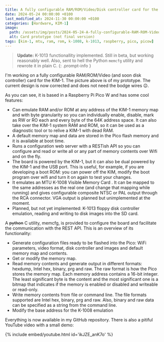 ```yaml
---
title: A fully configurable RAM/ROM/Video/Disk controller card for the KIM-1
date: 2024-05-24 00:00:00 +0100
last_modified_at: 2024-11-30 00:00:00 +0100
categories: [Hardware, KIM-1]
image:
  path: /assets/img/posts/2024-05-24-A-fully-configurable-RAM-ROM-Video-disk-controller-card-for-the-KIM-1/preview.png
  alt: Card prototype (not final version)
tags: [kim-1, mtu, ram, rom, k-1008, k-1013, raspberry, pico, picow]     # TAG names should always be lowercase
---
```

> **Update:** K-1013 functionallity implemented. Still in beta, but working reasonably well. Also, sent to hell the Python `memcfg` utility and rewrote it in plain C.
{: .prompt-info }

I'm working on a fully configurable RAM/ROM/Video (and soon disk controller) card for the KIM-1. The picture above is of my prototype. The current design is now corrected and does not need the bodge wires :wink:.

As you can see, it is based in a Raspberry Pi Pico W and has some cool features:

* Can emulate RAM and/or ROM at any address of the KIM-1 memory map and with byte granularity so you can individually enable, disable, mark as RW or RO each and every byte of the 64K address space. It can also take over the KIM-1 system RAM and ROM, so it can be used as a diagnostic tool or to relive a KIM-1 with dead RAM.
* A default memory map and data are stored in the Pico flash memory and it is available at boot time.
* Runs a configuration web server with a RESTish API so you can configure and read or write all or any part of memory contents over Wifi and on the fly.
* The board is powered by the KIM-1, but it can also be dual powered by the KIM-1 and the USB port. This is useful, for example, if you are developing a boot ROM: you can power off the KIM, modify the boot program over wifi and turn it on again to test your changes.
* It emulates an MTU K-1008 Visible Memory Card . It can be mapped to the same addresses as the real one (and change that mapping while running) and gives configurable composite NTSC or PAL output through the RCA connector. VGA output is planned but unimplemented at the moment.
* Planned, but not yet implemented: K-1013 floppy disk controller emulation, reading and writing to disk images into the SD card.

A ~~python~~ C utility, memcfg, is provided to configure the board and facilitate the communication with the REST API. This is an overview of its functionality:

* Generate configuration files ready to be flashed into the Pico: WiFi parameters, video format, disk controller and images and default memory map and contents.
* Get or modify the memory map.
* Read memory contents and generate output in different formats: hexdump, Intel hex, binary, prg and raw. The raw format is how the Pico stores the memory map. Each memory address contains a 16-bit integer. The least significant byte is the content and the most significant one is a bitmap that indicates if the memory is enabled or disabled and writeable or read-only.
* Write memory contents from file or command line. The file formats supported are Intel hex, binary, prg and raw. Also, binary and raw data can be specified as a string from the command line.
* Modify the base address for the K-1008 emulation

Everything is now available in my GitHub repository. There is also a pitiful YouTube video with a small demo:

{% include embed/youtube.html id='ikJZE_anK7o' %}
